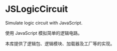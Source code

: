 # JSLogicCircuit

Simulate logic circuit with JavaScript.

使用 JavaScript 模拟简单的逻辑电路。

本库提供了逻辑包、逻辑模块、加载器及工厂等的实现。
